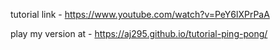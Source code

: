 tutorial link - https://www.youtube.com/watch?v=PeY6lXPrPaA

play my version at - https://aj295.github.io/tutorial-ping-pong/
